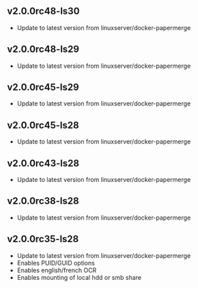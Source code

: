 
## v2.0.0rc48-ls30
- Update to latest version from linuxserver/docker-papermerge

## v2.0.0rc48-ls29
- Update to latest version from linuxserver/docker-papermerge

## v2.0.0rc45-ls29
- Update to latest version from linuxserver/docker-papermerge

## v2.0.0rc45-ls28
- Update to latest version from linuxserver/docker-papermerge

## v2.0.0rc43-ls28
- Update to latest version from linuxserver/docker-papermerge

## v2.0.0rc38-ls28
- Update to latest version from linuxserver/docker-papermerge

## v2.0.0rc35-ls28
- Update to latest version from linuxserver/docker-papermerge
- Enables PUID/GUID options
- Enables english/french OCR
- Enables mounting of local hdd or smb share
